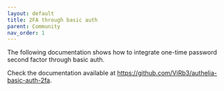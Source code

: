 ```yaml
---
layout: default
title: 2FA through basic auth
parent: Community
nav_order: 1
---
```


The following documentation shows how to integrate one-time password
second factor through basic auth.

Check the documentation available at https://github.com/ViRb3/authelia-basic-auth-2fa.